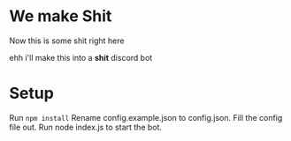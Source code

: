 # We make Shit

Now this is some shit right here

ehh i'll make this into a **shit** discord bot


# Setup

Run `npm install`
Rename config.example.json to config.json.
Fill the config file out.
Run node index.js to start the bot.
